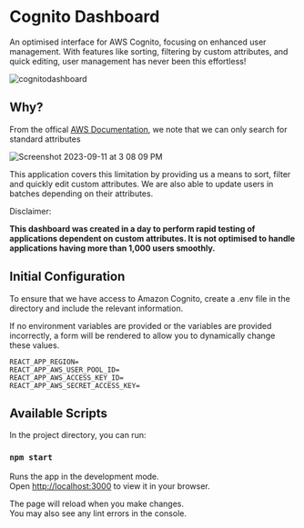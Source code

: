 # Cognito Dashboard

An optimised interface for AWS Cognito, focusing on enhanced user management. With features like sorting, filtering by custom attributes, and quick editing, user management has never been this effortless!

![cognitodashboard](https://github.com/yixiann/cognito-dashboard/assets/78332456/aafeec09-57ed-434c-9f37-ba220f2f914d)


## Why?

From the offical [AWS Documentation](https://docs.aws.amazon.com/cognito/latest/developerguide/how-to-manage-user-accounts.html#cognito-user-pools-searching-for-users-using-listusers-api), we note that we can only search for standard attributes

![Screenshot 2023-09-11 at 3 08 09 PM](https://github.com/yixiann/cognito-dashboard/assets/78332456/6e88aa19-5c5d-41e9-8e61-ea8761a50cee)

This application covers this limitation by providing us a means to sort, filter and quickly edit custom attributes. We are also able to update users in batches depending on their attributes.

Disclaimer:

**This dashboard was created in a day to perform rapid testing of applications dependent on custom attributes. It is not optimised to handle applications having more than 1,000 users smoothly.**

## Initial Configuration

To ensure that we have access to Amazon Cognito, create a .env file in the directory and include the relevant information.

If no environment variables are provided or the variables are provided incorrectly, a form will be rendered to allow you to dynamically change these values.

```
REACT_APP_REGION=
REACT_APP_AWS_USER_POOL_ID=
REACT_APP_AWS_ACCESS_KEY_ID=
REACT_APP_AWS_SECRET_ACCESS_KEY=
```

## Available Scripts

In the project directory, you can run:

### `npm start`

Runs the app in the development mode.\
Open [http://localhost:3000](http://localhost:3000) to view it in your browser.

The page will reload when you make changes.\
You may also see any lint errors in the console.
